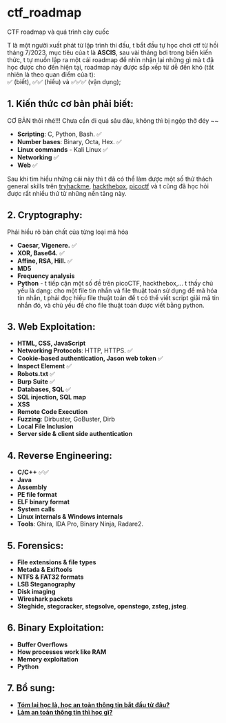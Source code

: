 # ctf_roadmap
CTF roadmap và quá trình cày cuốc

T là một người xuất phát từ lập trình thi đấu, t bắt đầu tự học chơi ctf từ hồi tháng 7/2023, mục tiêu của t là **ASCIS**, sau vài tháng bơi trong biển kiến thức, t tự muốn lập ra một cái roadmap để nhìn nhận lại những gì mà t đã học được cho đến hiện tại, roadmap này được sắp xếp từ dễ đến khó (tất nhiên là theo quan điểm của t):   
✅ (biết), ✅✅ (hiểu) và ✅✅✅ (vận dụng);
## 1. Kiến thức cơ bản phải biết:
CƠ BẢN thôi nhé!!! Chưa cần đi quá sâu đâu, không thì bị ngộp thở đéy ~~
- **Scripting**: C, Python, Bash. ✅
- **Number bases**: Binary, Octa, Hex. ✅
- **Linux commands** - Kali Linux ✅
- **Networking** ✅
- **Web** ✅
  
Sau khi tìm hiểu những cái này thì t đã có thể làm được một số thử thách general skills trên [tryhackme](https://tryhackme.com/), [hackthebox](https://academy.hackthebox.com/), [picoctf](https://picoctf.org/) và t cũng đã học hỏi được rất nhiều thứ từ những nền tảng này.

## 2. Cryptography:
Phải hiểu rõ bản chất của từng loại mã hóa
- **Caesar, Vigenere.** ✅
- **XOR, Base64.** ✅
- **Affine, RSA, Hill.** ✅
- **MD5**
- **Frequency analysis**
- **Python** - t tiếp cận một số đề trên picoCTF, hackthebox,... t thấy chủ yếu là dạng: cho một file tin nhắn và file thuật toán sử dụng để mã hóa tin nhắn, t phải đọc hiểu file thuật toán để t có thể viết script giải mã tin nhắn đó, và chủ yếu đề cho file thuật toán được viết bằng python.

## 3. Web Exploitation:
- **HTML, CSS, JavaScript**
- **Networking Protocols**: HTTP, HTTPS. ✅
- **Cookie-based authentication, Jason web token** ✅
- **Inspect Element** ✅
- **Robots.txt** ✅
- **Burp Suite** ✅
- **Databases, SQL** ✅
- **SQL injection, SQL map**
- **XSS**
- **Remote Code Execution**
- **Fuzzing**: Dirbuster, GoBuster, Dirb
- **Local File Inclusion**
- **Server side & client side authentication**

## 4. Reverse Engineering:
- **C/C++** ✅✅
- **Java**
- **Assembly**
- **PE file format**
- **ELF binary format**
- **System calls**
- **Linux internals & Windows internals**
- **Tools**: Ghira, IDA Pro, Binary Ninja, Radare2.

## 5. Forensics: 
- **File extensions & file types**
- **Metada & Exiftools**
- **NTFS & FAT32 formats**
- **LSB Steganography**
- **Disk imaging**
- **Wireshark packets**
- **Steghide, stegcracker, stegsolve, openstego, zsteg, jsteg**.

## 6. Binary Exploitation:
- **Buffer Overflows**
- **How processes work like RAM**
- **Memory exploitation**
- **Python**

## 7. Bổ sung:
- **[Tóm lại học là, học an toàn thông tin bắt đầu từ đâu?](https://blog.cyberjutsu.io/2021/08/09/hoc-an-toan-thong-tin/)** 
- **[Làm an toàn thông tin thì học gì?](https://vnhacker.substack.com/p/lam-toan-thong-tin-thi-hoc-gi)**
